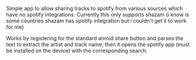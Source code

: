 Simple app to allow sharing tracks to spotify from various sources which have no spotify integrations.
Currently this only supports shazam (i know is some countries shazam has spotify integration but i couldn't get it to work for me)

Works by registering for the standard anroid share button and parses the text to extract the artist and track name, 
then it opens the spotify app (must be installed on the device) with the corresponding search.

